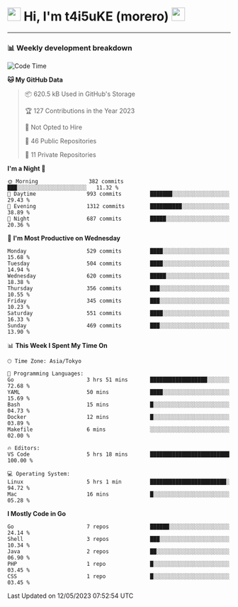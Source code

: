 <!-- Title -->
<h1>
    <img src="https://emojis.slackmojis.com/emojis/images/1600385609/10490/cactuar.gif?1600385609" width="30"/> 
    Hi, I'm t4i5uKE (morero) 
    <img src="https://emojis.slackmojis.com/emojis/images/1600385609/10490/cactuar.gif?1600385609" width="30"/>
</h1>

---

<h3> 📊 Weekly development breakdown </h3>
<!-- waka-readme-stats -->

<!--START_SECTION:waka-->
![Code Time](http://img.shields.io/badge/Code%20Time-1%2C515%20hrs%2028%20mins-blue)

**🐱 My GitHub Data** 

> 📦 620.5 kB Used in GitHub's Storage 
 > 
> 🏆 127 Contributions in the Year 2023
 > 
> 🚫 Not Opted to Hire
 > 
> 📜 46 Public Repositories 
 > 
> 🔑 11 Private Repositories 
 > 
**I'm a Night 🦉** 

```text
🌞 Morning                382 commits         ███░░░░░░░░░░░░░░░░░░░░░░   11.32 % 
🌆 Daytime                993 commits         ███████░░░░░░░░░░░░░░░░░░   29.43 % 
🌃 Evening                1312 commits        ██████████░░░░░░░░░░░░░░░   38.89 % 
🌙 Night                  687 commits         █████░░░░░░░░░░░░░░░░░░░░   20.36 % 
```
📅 **I'm Most Productive on Wednesday** 

```text
Monday                   529 commits         ████░░░░░░░░░░░░░░░░░░░░░   15.68 % 
Tuesday                  504 commits         ████░░░░░░░░░░░░░░░░░░░░░   14.94 % 
Wednesday                620 commits         █████░░░░░░░░░░░░░░░░░░░░   18.38 % 
Thursday                 356 commits         ███░░░░░░░░░░░░░░░░░░░░░░   10.55 % 
Friday                   345 commits         ███░░░░░░░░░░░░░░░░░░░░░░   10.23 % 
Saturday                 551 commits         ████░░░░░░░░░░░░░░░░░░░░░   16.33 % 
Sunday                   469 commits         ███░░░░░░░░░░░░░░░░░░░░░░   13.90 % 
```


📊 **This Week I Spent My Time On** 

```text
🕑︎ Time Zone: Asia/Tokyo

💬 Programming Languages: 
Go                       3 hrs 51 mins       ██████████████████░░░░░░░   72.68 % 
YAML                     50 mins             ████░░░░░░░░░░░░░░░░░░░░░   15.69 % 
Bash                     15 mins             █░░░░░░░░░░░░░░░░░░░░░░░░   04.73 % 
Docker                   12 mins             █░░░░░░░░░░░░░░░░░░░░░░░░   03.89 % 
Makefile                 6 mins              ░░░░░░░░░░░░░░░░░░░░░░░░░   02.00 % 

🔥 Editors: 
VS Code                  5 hrs 18 mins       █████████████████████████   100.00 % 

💻 Operating System: 
Linux                    5 hrs 1 min         ████████████████████████░   94.72 % 
Mac                      16 mins             █░░░░░░░░░░░░░░░░░░░░░░░░   05.28 % 
```

**I Mostly Code in Go** 

```text
Go                       7 repos             ██████░░░░░░░░░░░░░░░░░░░   24.14 % 
Shell                    3 repos             ███░░░░░░░░░░░░░░░░░░░░░░   10.34 % 
Java                     2 repos             ██░░░░░░░░░░░░░░░░░░░░░░░   06.90 % 
PHP                      1 repo              █░░░░░░░░░░░░░░░░░░░░░░░░   03.45 % 
CSS                      1 repo              █░░░░░░░░░░░░░░░░░░░░░░░░   03.45 % 
```




 Last Updated on 12/05/2023 07:52:54 UTC
<!--END_SECTION:waka-->
